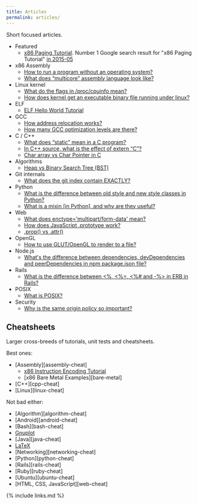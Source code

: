 ```yaml
---
title: Articles
permalink: articles/
---
```


Short focused articles.

-   Featured
    -  [x86 Paging Tutorial](/x86-paging). Number 1 Google search result for "x86 Paging Tutorial" [in 2015-05](https://archive.is/cOH8M)
-   x86 Assembly
    -  [How to run a program without an operating system?](http://stackoverflow.com/a/32483545/895245)
    -  [What does “multicore” assembly language look like?](http://stackoverflow.com/questions/980999/what-does-multicore-assembly-language-look-like/33651438#33651438)
-   Linux kernel
    -  [What do the flags in /proc/cpuinfo mean?](http://unix.stackexchange.com/a/219674/32558)
    -  [How does kernel get an executable binary file running under linux?](http://stackoverflow.com/a/31394861/895245)
-   ELF
    -  [ELF Hello World Tutorial](/elf-hello-world)
-   GCC
    -  [How address relocation works?](http://stackoverflow.com/a/30507725/895245)
    -  [How many GCC optimization levels are there?](http://stackoverflow.com/a/30308151/895245)
-   C / C++
    -  [What does “static” mean in a C program?](http://stackoverflow.com/questions/572547/what-does-static-mean-in-a-c-program/14339047#14339047)
    -  [In C++ source, what is the effect of extern “C”?](http://stackoverflow.com/questions/1041866/in-c-source-what-is-the-effect-of-extern-c/30526795#30526795)
    -  [Char array vs Char Pointer in C](http://stackoverflow.com/questions/10186765/char-array-vs-char-pointer-in-c/30661089#30661089)
-   Algorithms
    -  [Heap vs Binary Search Tree (BST)](http://stackoverflow.com/a/29548834/895245)
-   Git internals
    -  [What does the git index contain EXACTLY?](http://stackoverflow.com/a/25806452/895245)
-   Python
    -  [What is the difference between old style and new style classes in Python?](http://stackoverflow.com/a/19950198/895245)
    -  [What is a mixin [in Python], and why are they useful?](http://stackoverflow.com/a/20022860/895245)
-   Web
    -  [What does enctype='multipart/form-data' mean?](http://stackoverflow.com/a/28380690/895245)
    -  [How does JavaScript .prototype work?](http://stackoverflow.com/a/23877420/895245)
    -  [.prop() vs .attr()](http://stackoverflow.com/a/24595458/895245)
-   OpenGL
    -  [How to use GLUT/OpenGL to render to a file?](http://stackoverflow.com/a/14324292/895245)
-   Node.js
    -  [What's the difference between dependencies, devDependencies and peerDependencies in npm package.json file?](http://stackoverflow.com/a/22004559/895245)
-   Rails
    -  [What is the difference between <%, <%=, <%# and -%> in ERB in Rails?](http://stackoverflow.com/a/25626629/895245)
-   POSIX
    -  [What is POSIX?](http://stackoverflow.com/a/31865755/895245)
-   Security
    -  [Why is the same origin policy so important?](http://security.stackexchange.com/a/72569/53321)

## Cheatsheets

Larger cross-breeds of tutorials, unit tests and cheatsheets.

Best ones:

-   [Assembly][assembly-cheat]
    -  [x86 Instruction Encoding Tutorial](https://github.com/cirosantilli/x86-instruction-encoding-tutorial)
    -  [x86 Bare Metal Examples][bare-metal]
-   [C++][cpp-cheat]
-   [Linux][linux-cheat]

Not bad either:

-   [Algorithm][algorithm-cheat]
-   [Android][android-cheat]
-   [Bash][bash-cheat]
-   [Gnuplot](https://github.com/cirosantilli/gnuplot-examples)
-   [Java][java-cheat]
-   [LaTeX](https://github.com/cirosantilli/latex-cheat)
-   [Networking][networking-cheat]
-   [Python][python-cheat]
-   [Rails][rails-cheat]
-   [Ruby][ruby-cheat]
-   [Ubuntu][ubuntu-cheat]
-   [HTML, CSS, JavaScript][web-cheat]

{% include links.md %}
